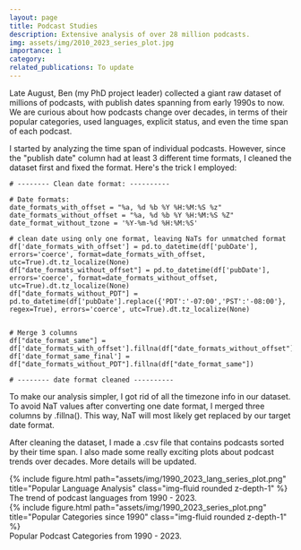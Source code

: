 ```yaml
---
layout: page
title: Podcast Studies
description: Extensive analysis of over 28 million podcasts. 
img: assets/img/2010_2023_series_plot.jpg
importance: 1
category: 
related_publications: To update
---
```


Late August, Ben (my PhD project leader) collected a giant raw dataset of millions of podcasts, with publish dates spanning from early 1990s to now. We are curious about how podcasts change over decades, in terms of their popular categories, used languages, explicit status, and even the time span of each podcast. 

I started by analyzing the time span of individual podcasts. However, since the "publish date" column had at least 3 different time formats, I cleaned the dataset first and fixed the format. Here's the trick I employed:

```
# -------- Clean date format: ----------

# Date formats:
date_formats_with_offset = "%a, %d %b %Y %H:%M:%S %z"
date_formats_without_offset = "%a, %d %b %Y %H:%M:%S %Z"
date_format_without_tzone = '%Y-%m-%d %H:%M:%S'

# clean date using only one format, leaving NaTs for unmatched format 
df['date_formats_with_offset'] = pd.to_datetime(df['pubDate'], errors='coerce', format=date_formats_with_offset, utc=True).dt.tz_localize(None)
df["date_formats_without_offset"] = pd.to_datetime(df['pubDate'], errors='coerce', format=date_formats_without_offset, utc=True).dt.tz_localize(None)
df["date_formats_without_PDT"] = pd.to_datetime(df['pubDate'].replace({'PDT':'-07:00','PST':'-08:00'}, regex=True), errors='coerce', utc=True).dt.tz_localize(None)


# Merge 3 columns  
df["date_format_same"] = df['date_formats_with_offset'].fillna(df["date_formats_without_offset"])
df['date_format_same_final'] = df["date_formats_without_PDT"].fillna(df["date_format_same"])

# -------- date format cleaned ----------

```

To make our analysis simpler, I got rid of all the timezone info in our dataset. To avoid NaT values after converting one date format, I merged three columns by .fillna(). This way, NaT will most likely get replaced by our target date format.     

After cleaning the dataset, I made a .csv file that contains podcasts sorted by their time span. I also made some really exciting plots about podcast trends over decades. More details will be updated. 
<div class="row">
    <div class="col-sm mt-3 mt-md-0">
        {% include figure.html path="assets/img/1990_2023_lang_series_plot.png" title="Popular Language Analysis" class="img-fluid rounded z-depth-1" %}
    </div>
</div>
<div class="caption">
    The trend of podcast languages from 1990 - 2023.
</div>

<!-- You can also put regular text between your rows of images.
Say you wanted to write a little bit about your project before you posted the rest of the images.
You describe how you toiled, sweated, *bled* for your project, and then... you reveal its glory in the next row of images. -->

<div class="row">
    <div class="col-sm mt-3 mt-md-0">
        {% include figure.html path="assets/img/1990_2023_series_plot.png" title="Popular Categories since 1990" class="img-fluid rounded z-depth-1" %}
    </div>
</div>
<div class="caption">
    Popular Podcast Categories from 1990 - 2023.
</div>





